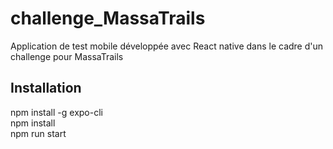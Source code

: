 # challenge_MassaTrails
Application de test mobile développée avec React native dans le cadre d'un challenge pour MassaTrails


## Installation

npm install -g expo-cli
<br>npm install
<br>npm run start
